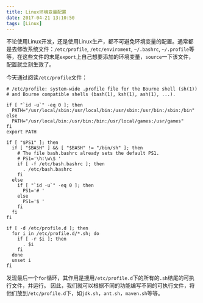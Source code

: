 ```yaml
---
title: Linux环境变量配置
date: 2017-04-21 13:10:50
tags: [Linux]
---
```



不论使用Linux开发，还是使用Linux生产，都不可避免环境变量的配置。通常都是去修改系统文件：`/etc/profile`, `/etc/enviroment`, `~/.bashrc`, `~/.profile`等等，在这些文件的末尾`export`上自己想要添加的环境变量，`source`一下该文件，配置就立刻生效了。

今天通过阅读`/etc/profile`文件：
```shell
# /etc/profile: system-wide .profile file for the Bourne shell (sh(1))
# and Bourne compatible shells (bash(1), ksh(1), ash(1), ...).

if [ "`id -u`" -eq 0 ]; then
  PATH="/usr/local/sbin:/usr/local/bin:/usr/sbin:/usr/bin:/sbin:/bin"
else
  PATH="/usr/local/bin:/usr/bin:/bin:/usr/local/games:/usr/games"
fi
export PATH

if [ "$PS1" ]; then
  if [ "$BASH" ] && [ "$BASH" != "/bin/sh" ]; then
    # The file bash.bashrc already sets the default PS1.
    # PS1='\h:\w\$ '
    if [ -f /etc/bash.bashrc ]; then
      . /etc/bash.bashrc
    fi
  else
    if [ "`id -u`" -eq 0 ]; then
      PS1='# '
    else
      PS1='$ '
    fi
  fi
fi

if [ -d /etc/profile.d ]; then
  for i in /etc/profile.d/*.sh; do
    if [ -r $i ]; then
      . $i
    fi
  done
  unset i
fi
```
发现最后一个`for`循环，其作用是搜用`/etc/profile.d`下的所有的`.sh`结尾的可执行文件，并运行。
因此，我们就可以根据不同的功能编写不同的可执行文件，将他们放到`/etc/profile.d`下，如`jdk.sh`，`ant.sh`，`maven.sh`等等。